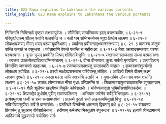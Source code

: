 ```yaml
---
title: 023 Rama explains to Lakshmana the various portents
title_english: 023 Rama explains to Lakshmana the various portents

---
```

<div class="audioEmbed"  caption="श्रीराम-हरिसीताराममूर्ति-घनपाठिभ्यां वचनम्" src="https://archive.org/download/Ramayana-recitation-Sriram-harisItArAmamUrti-Ghanapaati-v2/Kanda_6/Kanda_6_YK-023-Rama_explains_to_Lakshmana_the_various_portents.mp3"></div>
निमित्तानि निमित्तज्ञो दृष्ट्वा लक्ष्मणपूर्वजः ।  
सौमित्रिम् सम्परिष्वज्य इदम् वचनम्ब्रवीत् ॥ ६-२१-१  
परिगृह्योदकम् शीतम् वनानि फलवन्ति च ।  
बलौ घम् सम्विभज्येमम् व्यूह्य तिष्ठेम लक्ष्मण ॥ ६-२१-२  
लोकक्षयकरम् भीमम् भयम् पश्याम्युपस्थितम् ।  
प्रबर्हणम् प्रवीराणामृक्षवानररक्षसाम् ॥ ६-२१-३  
वाताश्च कलुषा वान्ति कम्पते च वसुन्धरा ।  
पर्वताग्राणि वेपन्ते पतन्ति च महीरुःआः ॥ ६-२१-४  
मेघाः क्रव्यादसम्काशाः परुषाः परुषस्वनाः ।  
क्रूराः क्रूरम् प्रवर्षन्ति मिश्रम् शोणितबिन्दुभिः ॥ ६-२१-५  
रक्तचन्दनसम्काशा संध्या परमदारुणा ।  
ज्वलतः प्रपतत्येतदादित्यादग्निमण्डलम् ॥ ६-२१-६  
दीना दीनस्वराः क्रूराः सर्वतो मृगपक्षिणः ।  
प्रत्यादित्यम् विनर्दन्ति जनयन्तो महद्भयम् ॥ ६-२१-७  
रजन्यामप्रकाशस्तु सम्तापयति चन्द्रमाः ।  
कृष्णरक्तांशुपर्यन्तो लोकक्षय इवोदितः ॥ ६-२१-८  
ह्रस्वो रूक्षोऽप्रशस्तश्च परिवेषस्तु लोहितः ।  
आदित्ये विमले वीलम् लक्ष्म लक्ष्मण दृश्यते ॥ ६-२१-९  
रजसा महता चापि नक्षत्राणि हतानि च ।  
युगान्तमिव लोकानाम् पश्य शसन्ति लक्ष्मण ॥ ६-२१-१०  
काकाः श्येनास्तथा नीचा गृध्राः परिपतन्ति च ।  
शिवाश्चाप्यशुभान्नादान्नदन्ति सुमहाभयान् ॥ ६-२१-११  
शैलैः शूलैश्च खड्गैश्च विमुकैः कपिराक्षसैः ।  
भविष्यत्यावृता भूमिर्मांसशोणितकर्दमा ॥ ६-२१-१२  
क्षिप्रमद्यैव दुर्धर्षाम् पुरीम् रावणपालिताम् ।  
अभियाम जवेनैव सर्वैर्हरिभिरावृताः ॥ ६-२१-१३  
इत्येवमुक्त्वा धन्वी स रामः सम्ग्रामधर्षणः ।  
प्रतस्थे पुरतो रामो लङ्कामभिमुखो विभुः ॥ ६-२१-१४  
सविभीषणसुग्रीवाः सर्वे ते वानरर्षभाः ।  
प्रतस्थिरे विनर्दन्तो धृतानाम् द्विषताम् वधे ॥ ६-२१-१५  
राघवस्य प्रियार्थम् तु सुतराम् वीर्यशालिनाम् ।  
हरीणाम् कर्मचेष्टाभिस्तुतोष रघुनन्दनः ॥ ६-२१-१६  
इत्यार्षे श्रीमद्रामायणे आदिकाव्ये युद्धकाण्डे त्रयोविंशः सर्गः